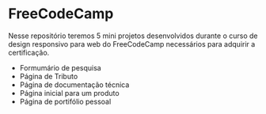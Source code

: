 # FreeCodeCamp
Nesse repositório teremos 5 mini projetos desenvolvidos durante o curso de design responsivo para web do FreeCodeCamp necessários para adquirir a certificação.

* Formumário de pesquisa
* Página de Tributo
* Página de documentação técnica
* Página inicial para um produto
* Página de portifólio pessoal
